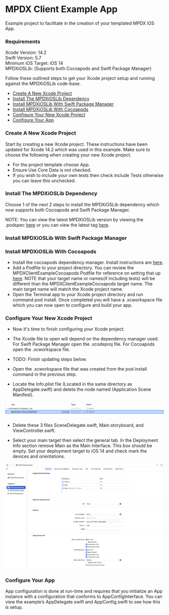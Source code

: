 MPDX Client Example App
=======================
Example project to facilitate in the creation of your templated MPDX iOS App.

### Requirements

Xcode Version: 14.2 <br>
Swift Version: 5.7 <br>
Minimum iOS Target: iOS 14 <br>
MPDXiOSLib: (Supports both Cocoapods and Swift Package Manager) <br>

Follow these outlined steps to get your Xcode project setup and running against the MPDXiOSLib code-base.

- [Create A New Xcode Project](#create-a-new-xcode-project)
- [Install The MPDXiOSLib Dependency](#install-the-mpdxioslib-dependency)
- [Install MPDXiOSLib With Swift Package Manager](#install-mpdxioslib-with-swift-package-manager)
- [Install MPDXiOSLib With Cocoapods](#install-mpdxioslib-with-cocoapods)
- [Configure Your New Xcode Project](#configure-your-new-xcode-project)
- [Configure Your App](#configure-your-app)

### Create A New Xcode Project

Start by creating a new Xcode project. These instructions have been updated for Xcode 14.2 which was used in this example. Make sure to choose the following when creating your new Xcode project.

- For the project template choose App.
- Ensure Use Core Data is not checked.
- If you wish to include your own tests then check include Tests otherwise you can leave this unchecked.

### Install The MPDXiOSLib Dependency

Choose 1 of the next 2 steps to install the MPDXiOSLib dependency which now supports both Cocoapods and Swift Package Manager.

NOTE: You can view the latest MPDXiOSLib version by viewing the .podspec [here](https://github.com/CruGlobal/mpdx-ios-lib/blob/develop/MPDXiOSLib.podspec#L4) or you can view the latest tag [here](https://github.com/CruGlobal/mpdx-ios-lib/tags).

### Install MPDXiOSLib With Swift Package Manager

### Install MPDXiOSLib With Cocoapods

- Install the cocoapods dependency manager.  Install instructions are [here](https://cocoapods.org/).
- Add a Podfile to your project directory.  You can review the MPDXClientExampleCocoapods Podfile for reference on setting that up [here](https://github.com/CruGlobal/mpdx-ios-client-example-app/blob/update-for-xcode-14.2-and-mpdx-ios-lib/Cocoapods/Podfile).  NOTE that your target name or names(if including tests) will be different than the MPDXClientExampleCocoapods target name.  The main target name will match the Xcode project name.
- Open the Terminal app to your Xcode project directory and run command pod install.  Once completed you will have a .xcworkspace file which you can now open to configure and build your app.

    
### Configure Your New Xcode Project

- Now it's time to finish configuring your Xcode project. 
- The Xcode file to open will depend on the dependency manager used.  For Swift Package Manager open the .xcodeproj file.  For Cocoapods open the .xcworkspace file.


- TODO: Finish updating steps below.

- Open the .xcworkspace file that was created from the pod install command in the previous step.
- Locate the Info.plist file (Located in the same directory as AppDelegate.swift) and delete the node named (Application Scene Manifest).

![alt text](ReadMeAssets/xcode-info-plist-delete-scene-manifest.png)

- Delete these 3 files SceneDelegate.swift, Main.storyboard, and ViewController.swift.

- Select your main target then select the general tab.  In the Deployment Info section remove Main as the Main Interface.  This box should be empty.  Set your deployment target to iOS 14 and check mark the devices and orientations.

![alt text](ReadMeAssets/xcode-target-general-deployment-info.png)
    
### Configure Your App

App configuration is done at run-time and requires that you initialize an App instance with a configuration that conforms to AppConfigInterface. You can view the example’s AppDelegate.swift and AppConfig.swift to see how this is setup.
